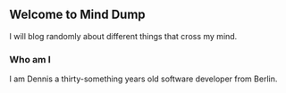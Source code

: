 ## Welcome to Mind Dump
I will blog randomly about different things that cross my mind.

### Who am I
I am Dennis a thirty-something years old software developer from Berlin.
